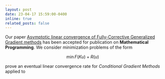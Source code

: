 ```yaml
---
layout: post
date: 23-04-17 15:59:00-0400
inline: true
related_posts: false
---
```


Our paper <a href="/publications/#bre-car-fan-wal-2023">Asymptotic linear convergence of Fully-Corrective Generalized Gradient methods</a> has
been accepted for publication on **Mathematical Programming**. We consider minimization problems of the form

$$
\min  F(Ku) + R(u)
$$

prove an eventual linear convergence rate for *Conditional Gradient Methods*
applied to

